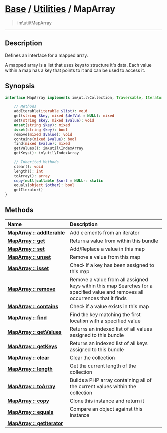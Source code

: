 # [Base](base.md) / [Utilities](util.md) / MapArray
 > im\util\MapArray
____

## Description
Defines an interface for a mapped array.

A mapped array is a list that uses keys to structure it's data.
Each value within a map has a key that points to it and can be used
to access it.

## Synopsis
```php
interface MapArray implements im\util\Collection, Traversable, IteratorAggregate {

    // Methods
    addIterable(iterable $list): void
    get(string $key, mixed $defVal = NULL): mixed
    set(string $key, mixed $value): void
    unset(string $key): mixed
    isset(string $key): bool
    remove(mixed $value): void
    contains(mixed $value): bool
    find(mixed $value): mixed
    getValues(): im\util\IndexArray
    getKeys(): im\util\IndexArray

    // Inherited Methods
    clear(): void
    length(): int
    toArray(): array
    copy(null|callable $sort = NULL): static
    equals(object $other): bool
    getIterator()
}
```

## Methods
| Name | Description |
| :--- | :---------- |
| [__MapArray&nbsp;::&nbsp;addIterable__](util-MapArray-addIterable.md) | Add elements from an iterator |
| [__MapArray&nbsp;::&nbsp;get__](util-MapArray-get.md) | Return a value from within this bundle |
| [__MapArray&nbsp;::&nbsp;set__](util-MapArray-set.md) | Add/Replace a value in this map |
| [__MapArray&nbsp;::&nbsp;unset__](util-MapArray-unset.md) | Remove a value from this map |
| [__MapArray&nbsp;::&nbsp;isset__](util-MapArray-isset.md) | Check if a key has been assigned to this map |
| [__MapArray&nbsp;::&nbsp;remove__](util-MapArray-remove.md) | Remove a value from all assigned keys within this map  Searches for a specified value and removes all occurrences that it finds |
| [__MapArray&nbsp;::&nbsp;contains__](util-MapArray-contains.md) | Check if a value exists in this map |
| [__MapArray&nbsp;::&nbsp;find__](util-MapArray-find.md) | Find the key matching the first location with a specified value |
| [__MapArray&nbsp;::&nbsp;getValues__](util-MapArray-getValues.md) | Returns an indexed list of all values assigned to this bundle |
| [__MapArray&nbsp;::&nbsp;getKeys__](util-MapArray-getKeys.md) | Returns an indexed list of all keys assigned to this bundle |
| [__MapArray&nbsp;::&nbsp;clear__](util-MapArray-clear.md) | Clear the collection |
| [__MapArray&nbsp;::&nbsp;length__](util-MapArray-length.md) | Get the current length of the collection |
| [__MapArray&nbsp;::&nbsp;toArray__](util-MapArray-toArray.md) | Builds a PHP array containing all of the current values within the collection |
| [__MapArray&nbsp;::&nbsp;copy__](util-MapArray-copy.md) | Clone this instance and return it |
| [__MapArray&nbsp;::&nbsp;equals__](util-MapArray-equals.md) | Compare an object against this instance |
| [__MapArray&nbsp;::&nbsp;getIterator__](util-MapArray-getIterator.md) |  |
